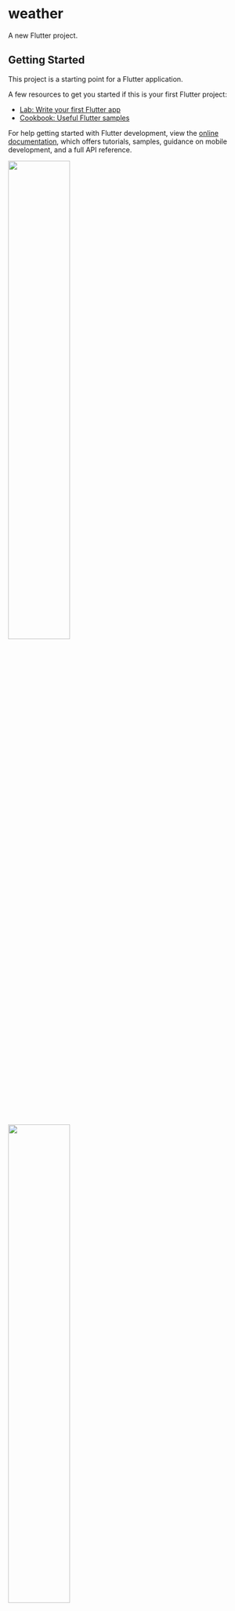 
# weather

A new Flutter project.

## Getting Started

This project is a starting point for a Flutter application.

A few resources to get you started if this is your first Flutter project:

- [Lab: Write your first Flutter app](https://docs.flutter.dev/get-started/codelab)
- [Cookbook: Useful Flutter samples](https://docs.flutter.dev/cookbook)

For help getting started with Flutter development, view the
[online documentation](https://docs.flutter.dev/), which offers tutorials,
samples, guidance on mobile development, and a full API reference.


<p>
<img src = "https://github.com/yashvasoya09/weather/assets/120082183/71538001-d707-452c-992a-8024449ebda0" height="50%"width="50%">
</p>


<p>
<img src = "https://github.com/yashvasoya09/weather/assets/120082183/ee933b97-02b6-42c7-a4ca-a099a0ab212e" height="50%"width="50%">
</p>



https://github.com/yashvasoya09/weather/assets/120082183/2134dcf0-0967-458a-8abb-726285d90a73




<p>
<img src = "https://github.com/yashvasoya09/weather/assets/120082183/f4221dd3-041c-4221-bd68-6624661b019e " height="50%"width="50%">
</p>

